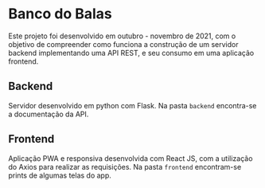 # Banco do Balas

Este projeto foi desenvolvido em outubro - novembro de 2021, com o objetivo de compreender como funciona a construção de um servidor backend implementando uma API REST, e seu consumo em uma aplicação frontend.

## Backend

Servidor desenvolvido em python com Flask. Na pasta `backend` encontra-se a documentação da API.

## Frontend

Aplicação PWA e responsiva desenvolvida com React JS, com a utilização do Axios para realizar as requisições. Na pasta `frontend` encontram-se prints de algumas telas do app.
